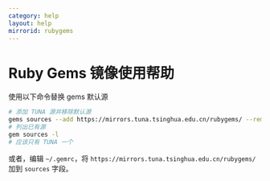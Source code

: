 ```yaml
---
category: help
layout: help
mirrorid: rubygems
---
```


# Ruby Gems 镜像使用帮助

使用以下命令替换 gems 默认源

```bash
# 添加 TUNA 源并移除默认源
gems sources --add https://mirrors.tuna.tsinghua.edu.cn/rubygems/ --remove https://rubygems.org/
# 列出已有源
gem sources -l
# 应该只有 TUNA 一个
```

或者，编辑 `~/.gemrc`，将 `https://mirrors.tuna.tsinghua.edu.cn/rubygems/` 加到 `sources` 字段。
